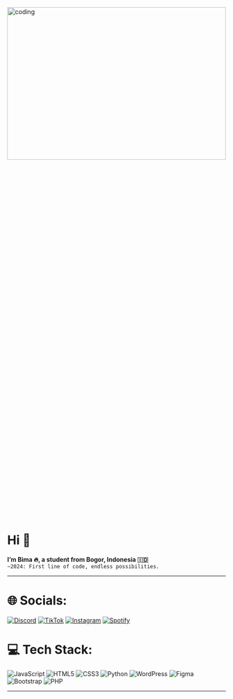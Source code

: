 


<img align="center" alt="coding" width="100%" height="30%" src="https://i.pinimg.com/originals/3c/e5/f5/3ce5f5640d7c62d7ba36f738ae9e7759.gif">

# Hi 👋  
**I’m Bima 🔥, a student from Bogor, Indonesia 🇮🇩**  
`~2024: First line of code, endless possibilities.`

---


# 🌐 Socials:
[![Discord](https://img.shields.io/badge/Discord-%237289DA.svg?logo=discord&logoColor=white)](https://discord.gg/https://discordapp.com/users/896225983395418142) [![TikTok](https://img.shields.io/badge/TikTok-%23000000.svg?logo=TikTok&logoColor=white)](https://www.tiktok.com/@mastersoid) [![Instagram](https://img.shields.io/badge/Instagram-%23E4405F.svg?logo=Instagram&logoColor=white)](https://www.instagram.com/wadeteloss/) [![Spotify](https://img.shields.io/badge/Spotify-1DB954?logo=spotify&logoColor=white)](https://open.spotify.com/user/t1znpik2mqzed6whw7wroiqkw) 



# 💻 Tech Stack:
![JavaScript](https://img.shields.io/badge/javascript-%23323330.svg?style=for-the-badge&logo=javascript&logoColor=%23F7DF1E) ![HTML5](https://img.shields.io/badge/html5-%23E34F26.svg?style=for-the-badge&logo=html5&logoColor=white) ![CSS3](https://img.shields.io/badge/css3-%231572B6.svg?style=for-the-badge&logo=css3&logoColor=white) ![Python](https://img.shields.io/badge/python-3670A0?style=for-the-badge&logo=python&logoColor=ffdd54) ![WordPress](https://img.shields.io/badge/WordPress-%23117AC9.svg?style=for-the-badge&logo=WordPress&logoColor=white) ![Figma](https://img.shields.io/badge/figma-%23F24E1E.svg?style=for-the-badge&logo=figma&logoColor=white) ![Bootstrap](https://img.shields.io/badge/bootstrap-%238511FA.svg?style=for-the-badge&logo=bootstrap&logoColor=white) ![PHP](https://img.shields.io/badge/php-%23777BB4.svg?style=flat&logo=php&logoColor=white)





---
